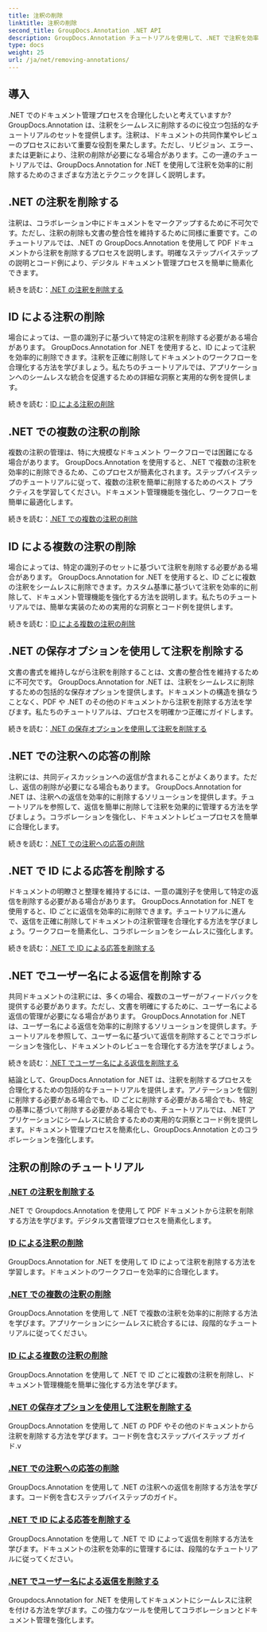 ```yaml
---
title: 注釈の削除
linktitle: 注釈の削除
second_title: GroupDocs.Annotation .NET API
description: GroupDocs.Annotation チュートリアルを使用して、.NET で注釈を効率的に管理する方法を発見してください。ドキュメントのワークフローを合理化し、コラボレーションをシームレスに強化します。
type: docs
weight: 25
url: /ja/net/removing-annotations/
---
```

## 導入

.NET でのドキュメント管理プロセスを合理化したいと考えていますか? GroupDocs.Annotation は、注釈をシームレスに削除するのに役立つ包括的なチュートリアルのセットを提供します。注釈は、ドキュメントの共同作業やレビューのプロセスにおいて重要な役割を果たします。ただし、リビジョン、エラー、または更新により、注釈の削除が必要になる場合があります。この一連のチュートリアルでは、GroupDocs.Annotation for .NET を使用して注釈を効率的に削除するためのさまざまな方法とテクニックを詳しく説明します。

## .NET の注釈を削除する
注釈は、コラボレーション中にドキュメントをマークアップするために不可欠です。ただし、注釈の削除も文書の整合性を維持するために同様に重要です。このチュートリアルでは、.NET の GroupDocs.Annotation を使用して PDF ドキュメントから注釈を削除するプロセスを説明します。明確なステップバイステップの説明とコード例により、デジタル ドキュメント管理プロセスを簡単に簡素化できます。

続きを読む：[.NET の注釈を削除する](./remove-annotations/)

## ID による注釈の削除
場合によっては、一意の識別子に基づいて特定の注釈を削除する必要がある場合があります。 GroupDocs.Annotation for .NET を使用すると、ID によって注釈を効率的に削除できます。注釈を正確に削除してドキュメントのワークフローを合理化する方法を学びましょう。私たちのチュートリアルでは、アプリケーションへのシームレスな統合を促進するための詳細な洞察と実用的な例を提供します。

続きを読む：[ID による注釈の削除](./remove-annotations-by-id/)

## .NET での複数の注釈の削除
複数の注釈の管理は、特に大規模なドキュメント ワークフローでは困難になる場合があります。 GroupDocs.Annotation を使用すると、.NET で複数の注釈を効率的に削除できるため、このプロセスが簡素化されます。ステップバイステップのチュートリアルに従って、複数の注釈を簡単に削除するためのベスト プラクティスを学習してください。ドキュメント管理機能を強化し、ワークフローを簡単に最適化します。

続きを読む：[.NET での複数の注釈の削除](./remove-multiple-annotations/)

## ID による複数の注釈の削除
場合によっては、特定の識別子のセットに基づいて注釈を削除する必要がある場合があります。 GroupDocs.Annotation for .NET を使用すると、ID ごとに複数の注釈をシームレスに削除できます。カスタム基準に基づいて注釈を効率的に削除して、ドキュメント管理機能を強化する方法を説明します。私たちのチュートリアルでは、簡単な実装のための実用的な洞察とコード例を提供します。

続きを読む：[ID による複数の注釈の削除](./remove-multiple-annotations-by-ids/)

## .NET の保存オプションを使用して注釈を削除する
文書の書式を維持しながら注釈を削除することは、文書の整合性を維持するために不可欠です。 GroupDocs.Annotation for .NET は、注釈をシームレスに削除するための包括的な保存オプションを提供します。ドキュメントの構造を損なうことなく、PDF や .NET のその他のドキュメントから注釈を削除する方法を学びます。私たちのチュートリアルは、プロセスを明確かつ正確にガイドします。

続きを読む：[.NET の保存オプションを使用して注釈を削除する](./remove-annotations-using-save-options/)

## .NET での注釈への応答の削除
注釈には、共同ディスカッションへの返信が含まれることがよくあります。ただし、返信の削除が必要になる場合もあります。 GroupDocs.Annotation for .NET は、注釈への返信を効率的に削除するソリューションを提供します。チュートリアルを参照して、返信を簡単に削除して注釈を効果的に管理する方法を学びましょう。コラボレーションを強化し、ドキュメントレビュープロセスを簡単に合理化します。

続きを読む：[.NET での注釈への応答の削除](./remove-replies-to-annotations/)

## .NET で ID による応答を削除する
ドキュメントの明瞭さと整理を維持するには、一意の識別子を使用して特定の返信を削除する必要がある場合があります。 GroupDocs.Annotation for .NET を使用すると、ID ごとに返信を効率的に削除できます。チュートリアルに進んで、返信を正確に削除してドキュメントの注釈管理を合理化する方法を学びましょう。ワークフローを簡素化し、コラボレーションをシームレスに強化します。

続きを読む：[.NET で ID による応答を削除する](./remove-replies-by-id/)

## .NET でユーザー名による返信を削除する
共同ドキュメントの注釈には、多くの場合、複数のユーザーがフィードバックを提供する必要があります。ただし、文書を明確にするために、ユーザー名による返信の管理が必要になる場合があります。 GroupDocs.Annotation for .NET は、ユーザー名による返信を効率的に削除するソリューションを提供します。チュートリアルを参照して、ユーザー名に基づいて返信を削除することでコラボレーションを強化し、ドキュメントのレビューを合理化する方法を学びましょう。

続きを読む：[.NET でユーザー名による返信を削除する](./remove-replies-by-username/)

結論として、GroupDocs.Annotation for .NET は、注釈を削除するプロセスを合理化するための包括的なチュートリアルを提供します。アノテーションを個別に削除する必要がある場合でも、ID ごとに削除する必要がある場合でも、特定の基準に基づいて削除する必要がある場合でも、チュートリアルでは、.NET アプリケーションにシームレスに統合するための実用的な洞察とコード例を提供します。ドキュメント管理プロセスを簡素化し、GroupDocs.Annotation とのコラボレーションを強化します。
## 注釈の削除のチュートリアル
### [.NET の注釈を削除する](./remove-annotations/)
.NET で Groupdocs.Annotation を使用して PDF ドキュメントから注釈を削除する方法を学びます。デジタル文書管理プロセスを簡素化します。
### [ID による注釈の削除](./remove-annotations-by-id/)
GroupDocs.Annotation for .NET を使用して ID によって注釈を削除する方法を学習します。ドキュメントのワークフローを効率的に合理化します。
### [.NET での複数の注釈の削除](./remove-multiple-annotations/)
GroupDocs.Annotation を使用して .NET で複数の注釈を効率的に削除する方法を学びます。アプリケーションにシームレスに統合するには、段階的なチュートリアルに従ってください。
### [ID による複数の注釈の削除](./remove-multiple-annotations-by-ids/)
GroupDocs.Annotation を使用して .NET で ID ごとに複数の注釈を削除し、ドキュメント管理機能を簡単に強化する方法を学びます。
### [.NET の保存オプションを使用して注釈を削除する](./remove-annotations-using-save-options/)
GroupDocs.Annotation を使用して .NET の PDF やその他のドキュメントから注釈を削除する方法を学びます。コード例を含むステップバイステップ ガイド.v
### [.NET での注釈への応答の削除](./remove-replies-to-annotations/)
GroupDocs.Annotation を使用して .NET の注釈への返信を削除する方法を学びます。コード例を含むステップバイステップのガイド。
### [.NET で ID による応答を削除する](./remove-replies-by-id/)
GroupDocs.Annotation を使用して .NET で ID によって返信を削除する方法を学びます。ドキュメントの注釈を効率的に管理するには、段階的なチュートリアルに従ってください。
### [.NET でユーザー名による返信を削除する](./remove-replies-by-username/)
Groupdocs.Annotation for .NET を使用してドキュメントにシームレスに注釈を付ける方法を学びます。この強力なツールを使用してコラボレーションとドキュメント管理を強化します。